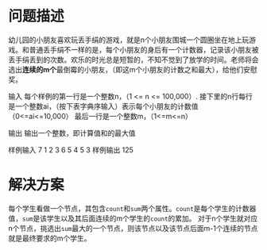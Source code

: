 # 问题描述

幼儿园的小朋友喜欢玩丢手绢的游戏，就是n个小朋友围城一个圆圈坐在地上玩游戏。和普通丢手绢不一样的是，每个小朋友的身后有一个计数器，记录该小朋友被丢手绢丢到的次数。欢乐的时光总是短暂的，不知不觉到了放学的时间。老师将会选出**连续的m个**最倒霉的小朋友，（即这m个小朋友的计数之和最大），给他们安慰奖。

输入
	每个样例的第一行是一个整数n，（1 <= n <= 100,000）.
	接下里的n行每行是一个整数ai，（按下表字典序输入）表示每个小朋友的计数值（0<=ai<=10,000）
	最后一行是一个整数m，（1<=m<=n）

输出
	输出一个整数，即计算值和的最大值

样例输入
	7
	1
	2
	3
	6
	5
	4
	5
	3
样例输出
	125
	
# 解决方案

每个学生看做一个节点，其包含`count`和`sum`两个属性。`count`是每个学生的计数器值，`sum`是该学生以及其后面连续的m个学生的`count`的累加。
对于n个学生就对应n个节点，挑选出`sum`最大的一个节点，则该节点以及该节点后面m-1个连续的节点就是最终要求的m个学生。
	
